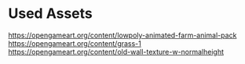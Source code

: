 # Used Assets

https://opengameart.org/content/lowpoly-animated-farm-animal-pack
https://opengameart.org/content/grass-1
https://opengameart.org/content/old-wall-texture-w-normalheight
